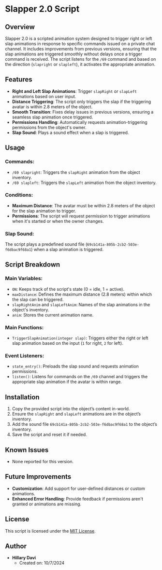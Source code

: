 # Slapper 2.0 Script

## Overview
Slapper 2.0 is a scripted animation system designed to trigger right or left slap animations in response to specific commands issued on a private chat channel. It includes improvements from previous versions, ensuring that the slap animations are triggered smoothly without delays once a trigger command is received. The script listens for the `/69` command and based on the direction (`slapright` or `slapleft`), it activates the appropriate animation.

## Features
- **Right and Left Slap Animations**: Trigger `slapRight` or `slapLeft` animations based on user input.
- **Distance Triggering**: The script only triggers the slap if the triggering avatar is within 2.8 meters of the object.
- **Smooth Transition**: Fixes delay issues in previous versions, ensuring a seamless slap animation once triggered.
- **Permissions Handling**: Automatically requests animation-triggering permissions from the object's owner.
- **Slap Sound**: Plays a sound effect when a slap is triggered.

## Usage
### Commands:
- `/69 slapright`: Triggers the `slapRight` animation from the object inventory.
- `/69 slapleft`: Triggers the `slapLeft` animation from the object inventory.

### Conditions:
- **Maximum Distance**: The avatar must be within 2.8 meters of the object for the slap animation to trigger.
- **Permissions**: The script will request permission to trigger animations when it's started or when the owner changes.

### Slap Sound:
The script plays a predefined sound file (`69cb141a-805b-2cb2-503e-f6dbac9f68a1`) when a slap animation is triggered.

## Script Breakdown
### Main Variables:
- `ON`: Keeps track of the script's state (0 = idle, 1 = active).
- `maxDistance`: Defines the maximum distance (2.8 meters) within which the slap can be triggered.
- `slapRightAnim` and `slapLeftAnim`: Names of the slap animations in the object's inventory.
- `anim`: Stores the current animation name.

### Main Functions:
- `TriggerSlapAnimation(integer slap)`: Triggers either the right or left slap animation based on the input (`1` for right, `2` for left).

### Event Listeners:
- `state_entry()`: Preloads the slap sound and requests animation permissions.
- `listen()`: Listens for commands on the `/69` channel and triggers the appropriate slap animation if the avatar is within range.

## Installation
1. Copy the provided script into the object’s content in-world.
2. Ensure the `slapRight` and `slapLeft` animations are in the object’s inventory.
3. Add the sound file `69cb141a-805b-2cb2-503e-f6dbac9f68a1` to the object’s inventory.
4. Save the script and reset it if needed.

## Known Issues
- None reported for this version.

## Future Improvements
- **Customization**: Add support for user-defined distances or custom animations.
- **Enhanced Error Handling**: Provide feedback if permissions aren't granted or animations are missing.
  
## License
This script is licensed under the [MIT License](https://opensource.org/licenses/MIT).

## Author
- **Hillary Davi**
  - Created on: 10/7/2024
